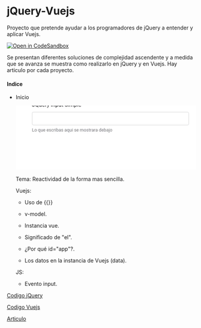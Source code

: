 # jQuery-Vuejs
Proyecto que pretende ayudar a los programadores de jQuery a entender y aplicar Vuejs.

[![Open in CodeSandbox](https://img.shields.io/badge/Open%20in-CodeSandbox-blue?style=flat-square&logo=codesandbox)](https://githubbox.com/Gonzalo2310/jQuery-Vuejs)

Se presentan diferentes soluciones de complejidad ascendente y a medida que se avanza se muestra como realizarlo en jQuery y en Vuejs. Hay articulo por cada proyecto.

#### Indice

* Inicio

  ![ezgif-5-276a89381332](imagenes/ezgif-5-276a89381332.gif)
  
  Tema: Reactividad de la forma mas sencilla. 
  
  Vuejs: 
  
  * Uso de {{}}
  
  * v-model. 
  
  * Instancia vue. 
  
  * Significado de "el". 
  
  *  ¿Por qué  id="app"?. 
  
  * Los datos en la instancia de Vuejs (data). 
  
  JS:
  
  * Evento input.

[Codigo jQuery](Input/simple/jQueryInputSimple.html)

[Codigo Vuejs](Input/simple/VuejsInputSimple.html)

[Articulo](https://comunidad.programaresunamierda.com/2020/06/vuejs-para-programadores-jquery-form.html)